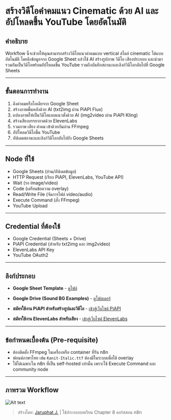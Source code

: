 # สร้างวิดีโอคำคมแนว Cinematic ด้วย AI และอัปโหลดขึ้น YouTube โดยอัตโนมัติ

## คำอธิบาย

Workflow นี้จะช่วยให้คุณสามารถสร้างวิดีโอแนวคำคมแบบ vertical สไตล์ cinematic ได้แบบอัตโนมัติ โดยดึงข้อมูลจาก Google Sheet แล้วใช้ AI สร้างรูปภาพ วิดีโอ เสียงประกอบ และนำมารวมกันเป็นวิดีโอพร้อมอัปโหลดขึ้น YouTube รวมถึงบันทึกสถานะและลิงก์วิดีโอกลับไปที่ Google Sheets

---

## ขั้นตอนการทำงาน

1. ดึงคำคมหรือไอเดียจาก Google Sheet
2. สร้างภาพพื้นหลังด้วย AI (txt2img ผ่าน PiAPI Flux)
3. แปลงภาพให้เป็นวิดีโอแบบแนวตั้งด้วย AI (img2video ผ่าน PiAPI Kling)
4. สร้างเสียงบรรยากาศด้วย ElevenLabs
5. รวมภาพ เสียง คำคม เข้าด้วยกันผ่าน FFmpeg
6. อัปโหลดวิดีโอขึ้น YouTube
7. อัปเดตสถานะและลิงก์วิดีโอกลับไปยัง Google Sheets

---

## Node ที่ใช้

- Google Sheets (อ่าน/อัปเดตข้อมูล)
- HTTP Request (เรียก PiAPI, ElevenLabs, YouTube API)
- Wait (รอ image/video)
- Code (เตรียมข้อความ overlay)
- Read/Write File (จัดการไฟล์ video/audio)
- Execute Command (สั่ง FFmpeg)
- YouTube Upload

---

## Credential ที่ต้องใช้

- Google Credential (Sheets + Drive)
- PiAPI Credential (สำหรับ txt2img และ img2video)
- ElevenLabs API Key
- YouTube OAuth2

---

## ลิงก์ประกอบ

- **Google Sheet Template** - [ดูไฟล์](https://docs.google.com/spreadsheets/d/1p1iPoiu2uI3qGbHi0diS7QwsMcLuzDIqwo3AeSUVrGQ/edit?usp=sharing)

- **Google Drive (Sound BG Examples)** - [ดูโฟลเดอร์](https://drive.google.com/drive/folders/1Sfv2PvIHF0J3-5IOYFdZp2-4LNPOoSX1)

- **สมัครใช้งาน PiAPI สำหรับสร้างรูปและวิดีโอ** - [เข้าสู่เว็บไซต์ PiAPI](https://piapi.ai/workspace?via=jaruphat)

- **สมัครใช้งาน ElevenLabs สำหรับเสียง** - [เข้าสู่เว็บไซต์ ElevenLabs](https://try.elevenlabs.io/ttfjxovolrmk)

---

## ข้อกำหนดเบื้องต้น (Pre-requisite)

- ต้องติดตั้ง FFmpeg ในเครื่องหรือ container ที่รัน n8n
- ฟอนต์ภาษาไทย เช่น `Kanit-Italic.ttf` ต้องมีในระบบเพื่อใช้ overlay
- ใช้ได้เฉพาะใน n8n ที่เป็น self-hosted เท่านั้น เพราะใช้ Execute Command และ community node

---

## ภาพรวม Workflow

![Alt text](https://drive.google.com/thumbnail?id=1BD_GBn35tl_ecW45dmRFhpAD42Am_DXk&sz=w1200)

> สร้างโดย: [Jaruphat J.](https://github.com/Jaruphat) | ใช้ประกอบบทเรียน Chapter 8 คอร์สสอน n8n
